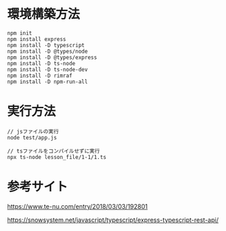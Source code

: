 
# 環境構築方法
```
npm init
npm install express
npm install -D typescript
npm install -D @types/node
npm install -D @types/express
npm install -D ts-node
npm install -D ts-node-dev
npm install -D rimraf
npm install -D npm-run-all
```

# 実行方法
```
// jsファイルの実行
node test/app.js

// tsファイルをコンパイルせずに実行
npx ts-node lesson_file/1-1/1.ts
```

# 参考サイト
https://www.te-nu.com/entry/2018/03/03/192801

https://snowsystem.net/javascript/typescript/express-typescript-rest-api/
